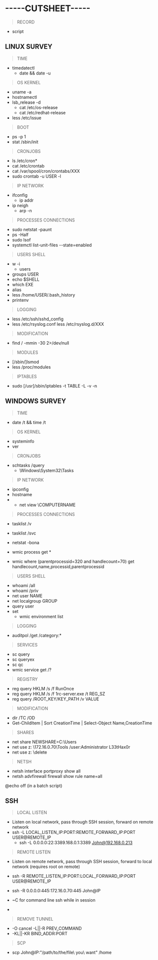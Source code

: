 # -----CUTSHEET-----
>RECORD
- script
## LINUX SURVEY

>TIME
- timedatectl
	- date && date -u

>OS
>KERNEL
- uname -a
- hostnamectl
- lsb_release -d
	- cat /etc/os-release
	- cat /etc/redhat-release
- less /etc/issue

>BOOT
- ps -p 1
- stat /sbin/init

>CRONJOBS
- ls /etc/cron*
- cat /etc/crontab
- cat /var/spool/cron/crontabs/XXX
- sudo crontab -u USER -l

>IP 
>NETWORK
- ifconfig
	- ip addr
- ip neigh
	- arp -n

>PROCESSES
>CONNECTIONS
- sudo netstat -paunt
- ps -Half
- sudo lsof
- systemctl list-unit-files --state=enabled

>USERS
>SHELL
- w -i
	- users
- groups USER
- echo $SHELL
- which EXE
- alias
- less /home/USER/.bash_history
- printenv

>LOGGING
- less /etc/ssh/sshd_config
- less /etc/rsyslog.conf 
  less /etc/rsyslog.d/XXX

>MODIFICATION
- find / -mmin -30 2>/dev/null

>MODULES
- [/sbin/]lsmod
- less /proc/modules

>IPTABLES
- sudo [/usr]/sbin/iptables -t TABLE -L -v -n





## WINDOWS SURVEY

>TIME
- date /t && time /t

>OS
>KERNEL
- systeminfo
- ver

>CRONJOBS
- schtasks /query
	- \Windows\System32\Tasks

>IP 
>NETWORK
- ipconfig
- hostname
- - net view \\COMPUTERNAME

>PROCESSES
>CONNECTIONS
- tasklist /v
- tasklist /svc
- netstat -bona

- wmic process get *
- wmic where (parentprocessid=320 and handlecount=70) get handlecount,name,processid,parentprocessid

>USERS
>SHELL
- whoami /all
- whoami /priv
- net user NAME
- net localgroup GROUP
- query user
- set
	- wmic environment list

>LOGGING
- auditpol /get /category:*

>SERVICES
- sc query
- sc queryex
- sc qc 
- wmic service get /?

>REGISTRY
- reg query HKLM /s /f RunOnce
- reg query HKLM /s /f 1rc-server.exe /t REG_SZ
- reg query /ROOT_KEY/KEY_PATH /v VALUE

>MODIFICATION
- dir /TC /OD
- Get-ChildItem | Sort CreationTime | Select-Object Name,CreationTime

>SHARES
- net share NEWSHARE=C:\Users
- net use z: \\172.16.0.70\Tools /user:Administrator L33tHax0r
- net use z: \delete

>NETSH
- netsh interface portproxy show all
- netsh advfirewall firewall show rule name=all




@echo off (in a batch script)


## SSH

>LOCAL LISTEN
- Listen on local network, pass through SSH session, forward on remote network
- ssh -L LOCAL_LISTEN_IP:PORT:REMOTE_FORWARD_IP:PORT USER@REMOTE_IP
	- ssh -L 0.0.0.0:22:3389.168.0.1:3389 John@192.168.0.213

>REMOTE LISTEN
- Listen on remote network, pass through SSH session, forward to local network (requires root on remote)
- ssh -R REMOTE_LISTEN_IP:PORT:LOCAL_FORWARD_IP:PORT USER@REMOTE_IP
- ssh -R 0.0.0.0:445:172.16.0.70:445 John@IP

- ~C for command line ssh while in session
- 
>REMOVE TUNNEL
- -O cancel -L||-R PREV_COMMAND
- -KL||-KR BIND_ADDR:PORT

>SCP
- scp John@IP:"/path/to/the/file\ you\ want" /home
